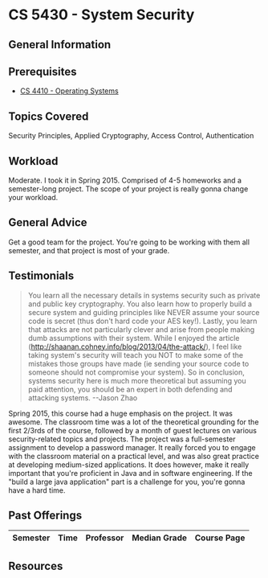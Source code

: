 # CS 5430 - System Security

## General Information

## Prerequisites
 - [CS 4410 - Operating Systems](https://github.com/mrkev/Official-CS-Wiki/blob/master/classes/CS4410.md)

## Topics Covered
Security Principles, Applied Cryptography, Access Control, Authentication

## Workload
Moderate. I took it in Spring 2015. Comprised of 4-5 homeworks and a semester-long project. The scope of your project is really gonna change your workload.

## General Advice
Get a good team for the project. You're going to be working with them all semester, and that project is most of your grade.

## Testimonials
 > You learn all the necessary details in systems security such as private and public key cryptography. You also learn how to properly build a secure system and guiding principles like NEVER assume your source code is secret (thus don't hard code your AES key!). Lastly, you learn that attacks are not particularly clever and arise from people making dumb assumptions with their system. While I enjoyed the article (http://shaanan.cohney.info/blog/2013/04/the-attack/), I feel like taking system's security will teach you NOT to make some of the mistakes those groups have made (ie sending your source code to someone should not compromise your system). So in conclusion, systems security here is much more theoretical but assuming you paid attention, you should be an expert in both defending and attacking systems.
 > --Jason Zhao

Spring 2015, this course had a huge emphasis on the project. It was awesome. The classroom time was a lot of the theoretical grounding for the first 2/3rds of the course, followed by a month of guest lectures on various security-related topics and projects. The project was a full-semester assignment to develop a password manager. It really forced you to engage with the classroom material on a practical level, and was also great practice at developing medium-sized applications. It does however, make it really important that you're proficient in Java and in software engineering. If the "build a large java application" part is a challenge for you, you're gonna have a hard time.

## Past Offerings
| Semester | Time | Professor | Median Grade | Course Page |
| --- | --- | --- | --- | --- |

## Resources
